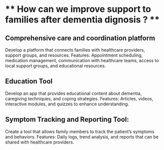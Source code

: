 # ** How can we improve support to families after dementia dignosis ? **

## Comprehensive care and coordination platform

  Develop a platform that connects families with healthcare providers, support groups, and resources. 
  Features: Appointment scheduling, medication management, communication with healthcare teams, access to local support groups, and educational resources.


## Education Tool

  Develop an app that provides educational content about dementia, caregiving techniques, and coping strategies.
  Features: Articles, videos, interactive modules, and quizzes to enhance understanding.

## Symptom Tracking and Reporting Tool:

  Create a tool that allows family members to track the patient’s symptoms and behaviors.
  Features: Daily logs, trend analysis, and reports that can be shared with healthcare providers.